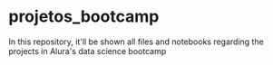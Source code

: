 # projetos_bootcamp
In this repository, it'll be shown all files and notebooks regarding the projects in Alura's data science bootcamp
